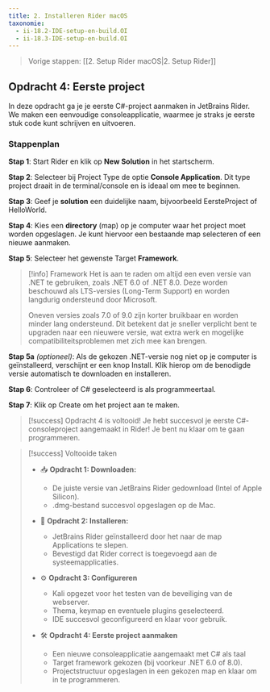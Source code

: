 ```yaml
---
title: 2. Installeren Rider macOS
taxonomie:
  - ii-18.2-IDE-setup-en-build.OI
  - ii-18.3-IDE-setup-en-build.OI
---
```


> Vorige stappen: [[2. Setup Rider macOS|2. Setup Rider]]

## Opdracht 4: Eerste project
In deze opdracht ga je je eerste C#-project aanmaken in JetBrains Rider. We maken een eenvoudige consoleapplicatie, waarmee je straks je eerste stuk code kunt schrijven en uitvoeren.

### Stappenplan

**Stap 1**: Start Rider en klik op **New Solution** in het startscherm.

**Stap 2**: Selecteer bij Project Type de optie **Console Application**. Dit type project draait in de terminal/console en is ideaal om mee te beginnen.

**Stap 3**: Geef je **solution** een duidelijke naam, bijvoorbeeld EersteProject of HelloWorld.

**Stap 4**: Kies een **directory** (map) op je computer waar het project moet worden opgeslagen. Je kunt hiervoor een bestaande map selecteren of een nieuwe aanmaken.

**Stap 5**: Selecteer het gewenste Target **Framework**.

> [!info] Framework
> Het is aan te raden om altijd een even versie van .NET te gebruiken, zoals .NET 6.0 of .NET 8.0. Deze worden beschouwd als LTS-versies (Long-Term Support) en worden langdurig ondersteund door Microsoft.
> 
> Oneven versies zoals 7.0 of 9.0 zijn korter bruikbaar en worden minder lang ondersteund. Dit betekent dat je sneller verplicht bent te upgraden naar een nieuwere versie, wat extra werk en mogelijke compatibiliteitsproblemen met zich mee kan brengen.

**Stap 5a** *(optioneel)*: Als de gekozen .NET-versie nog niet op je computer is geïnstalleerd, verschijnt er een knop Install. Klik hierop om de benodigde versie automatisch te downloaden en installeren.

**Stap 6**: Controleer of C# geselecteerd is als programmeertaal.

**Stap 7**: Klik op Create om het project aan te maken.

> [!success] Opdracht 4 is voltooid!
> Je hebt succesvol je eerste C#-consoleproject aangemaakt in Rider! Je bent nu klaar om te gaan programmeren.

> [!success] Voltooide taken
> - 📥 **Opdracht 1: Downloaden:**
>   - De juiste versie van JetBrains Rider gedownload (Intel of Apple Silicon).
>   - .dmg-bestand succesvol opgeslagen op de Mac.
> 
> - 💾 **Opdracht 2: Installeren:**
>   - JetBrains Rider geïnstalleerd door het naar de map Applications te slepen.
>   - Bevestigd dat Rider correct is toegevoegd aan de systeemapplicaties.
>
> - ⚙️ **Opdracht 3: Configureren**
>   - Kali opgezet voor het testen van de beveiliging van de webserver.
>   - Thema, keymap en eventuele plugins geselecteerd.
>   - IDE succesvol geconfigureerd en klaar voor gebruik.
> 
> - 🛠️ **Opdracht 4: Eerste project aanmaken**
>   - Een nieuwe consoleapplicatie aangemaakt met C# als taal
>   - Target framework gekozen (bij voorkeur .NET 6.0 of 8.0).
>   - Projectstructuur opgeslagen in een gekozen map en klaar om in te programmeren.
